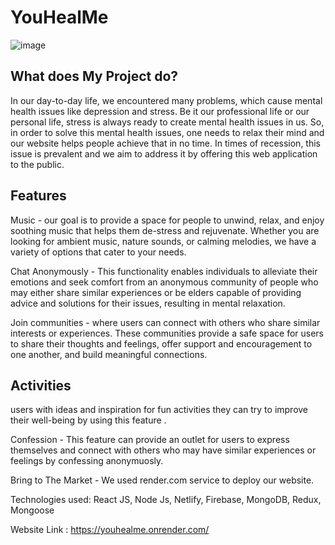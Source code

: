 # YouHealMe
![image](https://user-images.githubusercontent.com/77196415/227207450-e2bb03c1-2b10-471b-8e9b-2e9f7d81516b.png)

## What does My Project do?

In our day-to-day life, we encountered many problems, which cause mental health issues like depression and stress. Be it our professional life or our personal life, stress is always ready to create mental health issues in us. So, in order to solve this mental health issues, one needs to relax their mind and our website helps people achieve that in no time. In times of recession, this issue is prevalent and we aim to address it by offering this web application to the public.

## Features
Music - our goal is to provide a space for people to unwind, relax, and enjoy soothing music that helps them de-stress and rejuvenate. Whether you are looking for ambient music, nature sounds, or calming melodies, we have a variety of options that cater to your needs.

Chat Anonymously - This functionality enables individuals to alleviate their emotions and seek comfort from an anonymous community of people who may either share similar experiences or be elders capable of providing advice and solutions for their issues, resulting in mental relaxation.


Join communities - where users can connect with others who share similar interests or experiences. These communities provide a safe space for users to share their thoughts and feelings, offer support and encouragement to one another, and build meaningful connections.

## Activities
users with ideas and inspiration for fun activities they can try to improve their well-being by using this feature .

Confession - This feature can provide an outlet for users to express themselves and connect with others who may have similar experiences or feelings by confessing anonymuosly.



Bring to The Market -  We used render.com service to deploy our website.


Technologies used:
React JS,
Node Js,
Netlify,
Firebase,
MongoDB,
Redux,
Mongoose


Website Link : https://youhealme.onrender.com/

